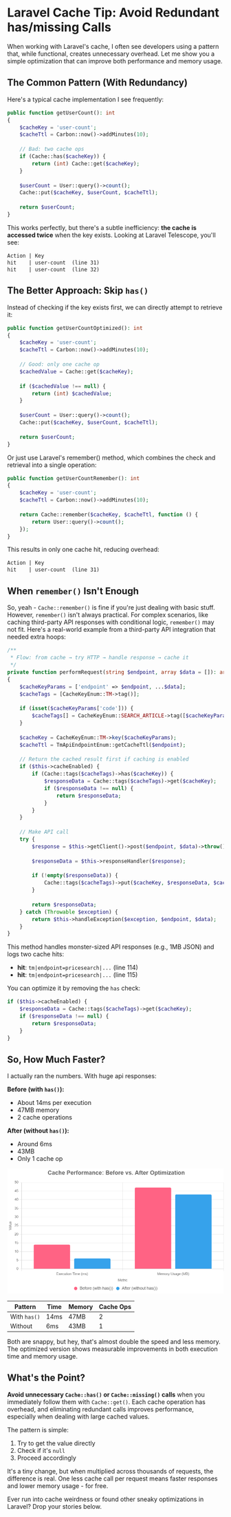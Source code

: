 # Laravel Cache Tip: Avoid Redundant has/missing Calls

When working with Laravel's cache, I often see developers using a pattern that, while functional, creates unnecessary overhead. Let me show you a simple optimization that can improve both performance and memory usage.

## The Common Pattern (With Redundancy)

Here's a typical cache implementation I see frequently:

```php
public function getUserCount(): int
{
    $cacheKey = 'user-count';
    $cacheTtl = Carbon::now()->addMinutes(10);

    // Bad: two cache ops
    if (Cache::has($cacheKey)) {
        return (int) Cache::get($cacheKey);
    }

    $userCount = User::query()->count();
    Cache::put($cacheKey, $userCount, $cacheTtl);

    return $userCount;
}
```

This works perfectly, but there's a subtle inefficiency: **the cache is accessed twice** when the key exists.
Looking at Laravel Telescope, you'll see:

```
Action | Key
hit    | user-count  (line 31)
hit    | user-count  (line 32)
```

## The Better Approach: Skip `has()`

Instead of checking if the key exists first, we can directly attempt to retrieve it:

```php
public function getUserCountOptimized(): int
{
    $cacheKey = 'user-count';
    $cacheTtl = Carbon::now()->addMinutes(10);

    // Good: only one cache op
    $cachedValue = Cache::get($cacheKey);
    
    if ($cachedValue !== null) {
        return (int) $cachedValue;
    }

    $userCount = User::query()->count();
    Cache::put($cacheKey, $userCount, $cacheTtl);

    return $userCount;
}
```

Or just use Laravel's remember() method, which combines the check and retrieval into a single operation:

```php
public function getUserCountRemember(): int
{
    $cacheKey = 'user-count';
    $cacheTtl = Carbon::now()->addMinutes(10);

    return Cache::remember($cacheKey, $cacheTtl, function () {
        return User::query()->count();
    });
}
```

This results in only one cache hit, reducing overhead:

```
Action | Key
hit    | user-count  (line 31)
```

## When `remember()` Isn't Enough

So, yeah - `Cache::remember()` is fine if you're just dealing with basic stuff. However, `remember()` isn't always practical. For complex scenarios, like caching third-party API responses with conditional logic, `remember()` may not fit. Here's a real-world example from a third-party API integration that needed extra hoops:

```php
/**
 * Flow: from cache → try HTTP → handle response → cache it
 */
private function performRequest(string $endpoint, array $data = []): array
{
    $cacheKeyParams = ['endpoint' => $endpoint, ...$data];
    $cacheTags = [CacheKeyEnum::TM->tag()];

    if (isset($cacheKeyParams['code'])) {
        $cacheTags[] = CacheKeyEnum::SEARCH_ARTICLE->tag([$cacheKeyParams['code']]);
    }

    $cacheKey = CacheKeyEnum::TM->key($cacheKeyParams);
    $cacheTtl = TmApiEndpointEnum::getCacheTtl($endpoint);

    // Return the cached result first if caching is enabled
    if ($this->cacheEnabled) {
        if (Cache::tags($cacheTags)->has($cacheKey)) {
            $responseData = Cache::tags($cacheTags)->get($cacheKey);
            if ($responseData !== null) {
                return $responseData;
            }
        }
    }

    // Make API call
    try {
        $response = $this->getClient()->post($endpoint, $data)->throw();

        $responseData = $this->responseHandler($response);

        if (!empty($responseData)) {
            Cache::tags($cacheTags)->put($cacheKey, $responseData, $cacheTtl);
        }

        return $responseData;
    } catch (Throwable $exception) {
        return $this->handleException($exception, $endpoint, $data);
    }
}
```

This method handles monster-sized API responses (e.g., 1MB JSON) and logs two cache hits:

- **hit**: `tm|endpoint=pricesearch|...` (line 114)
- **hit**: `tm|endpoint=pricesearch|...` (line 115)

You can optimize it by removing the `has` check:

```php
if ($this->cacheEnabled) {
    $responseData = Cache::tags($cacheTags)->get($cacheKey);
    if ($responseData !== null) {
        return $responseData;
    }
}
```

## So, How Much Faster?

I actually ran the numbers. With huge api responses:

**Before (with `has()`):**
- About 14ms per execution
- 47MB memory
- 2 cache operations

**After (without `has()`):**
- Around 6ms
- 43MB
- Only 1 cache op

![Cache Performance: Before vs. After](assets/chart-cache-performance.png)

| Pattern      | Time | Memory | Cache Ops |
|--------------|------|--------|-----------|
| With `has()` | 14ms | 47MB   | 2         |
| Without      | 6ms  | 43MB   | 1         |

Both are snappy, but hey, that's almost double the speed and less memory. The optimized version shows measurable improvements in both execution time and memory usage.

## What's the Point?

**Avoid unnecessary `Cache::has()` or `Cache::missing()` calls** when you immediately follow them with `Cache::get()`. Each cache operation has overhead, and eliminating redundant calls improves performance, especially when dealing with large cached values.

The pattern is simple:

1. Try to get the value directly
2. Check if it's `null`
3. Proceed accordingly

It's a tiny change, but when multiplied across thousands of requests, the difference is real. One less cache call per request means faster responses and lower memory usage - for free.

Ever run into cache weirdness or found other sneaky optimizations in Laravel? Drop your stories below.